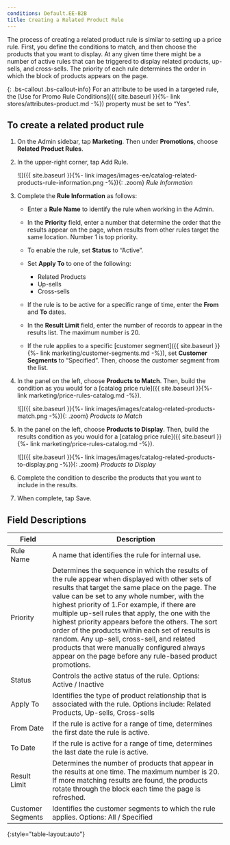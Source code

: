 ```yaml
---
conditions: Default.EE-B2B
title: Creating a Related Product Rule
---
```


The process of creating a related product rule is similar to setting up a price rule. First, you define the conditions to match, and then choose the products that you want to display. At any given time there might be a number of active rules that can be triggered to display related products, up-sells, and cross-sells. The priority of each rule determines the order in which the block of products appears on the page.

{: .bs-callout .bs-callout-info}
For an attribute to be used in a targeted rule, the [Use for Promo Rule Conditions]({{ site.baseurl }}{%- link stores/attributes-product.md -%}) property must be set to “Yes".

## To create a related product rule

1. On the Admin sidebar, tap **Marketing**. Then under **Promotions**, choose **Related Product Rules**.

1. In the upper-right corner, tap <span class="btn">Add Rule</span>.

    ![]({{ site.baseurl }}{%- link images/images-ee/catalog-related-products-rule-information.png -%}){: .zoom}
    *Rule Information*

1. Complete the **Rule Information** as follows:

    * Enter a **Rule Name** to identify the rule when working in the Admin.

    * In the **Priority** field, enter a number that determine the order that the results appear on the page, when results from other rules target the same location. Number 1 is top priority.

    * To enable the rule, set **Status** to “Active”.

    * Set **Apply To** to one of the following:

      * Related Products
      * Up-sells
      * Cross-sells

    * If the rule is to be active for a specific range of time, enter the **From** and **To** dates.

    * In the **Result Limit** field, enter the number of records to appear in the results list. The maximum number is 20.

    * If the rule applies to a specific [customer segment]({{ site.baseurl }}{%- link marketing/customer-segments.md -%}), set **Customer Segments** to “Specified”. Then, choose the customer segment from the list.

1. In the panel on the left, choose **Products to Match**. Then, build the condition as you would for a [catalog price rule]({{ site.baseurl }}{%- link marketing/price-rules-catalog.md -%}).

    ![]({{ site.baseurl }}{%- link images/images/catalog-related-products-match.png -%}){: .zoom}
    *Products to Match*

1. In the panel on the left, choose **Products to Display**. Then, build the results condition as you would for a [catalog price rule]({{ site.baseurl }}{%- link marketing/price-rules-catalog.md -%}).

    ![]({{ site.baseurl }}{%- link images/images/catalog-related-products-to-display.png -%}){: .zoom}
    *Products to Display*

1. Complete the condition to describe the products that you want to include in the results.

1. When complete, tap <span class="btn">Save</span>.

## Field Descriptions

|Field|Description|
|--- |--- |
|Rule Name|A name that identifies the rule for internal use.|
|Priority|Determines the sequence in which the results of the rule appear when displayed with other sets of results that target the same place on the page. The value can be set to any whole number, with the highest priority of 1.For example, if there are multiple up-sell rules that apply, the one with the highest priority appears before the others. The sort order of the products within each set of results is random. Any up-sell, cross-sell, and related products that were manually configured always appear on the page before any rule-based product promotions.|
|Status|Controls the active status of the rule. Options: Active / Inactive|
|Apply To|Identifies the type of product relationship that is associated with the rule. Options include: Related Products, Up-sells, Cross-sells|
|From Date|If the rule is active for a range of time, determines the first date the rule is active.|
|To Date|If the rule is active for a range of time, determines the last date the rule is active.|
|Result Limit|Determines the number of products that appear in the results at one time. The maximum number is 20. If more matching results are found, the products rotate through the block each time the page is refreshed.|
|Customer Segments|Identifies the customer segments to which the rule applies.  Options: All / Specified|
{:style="table-layout:auto"}